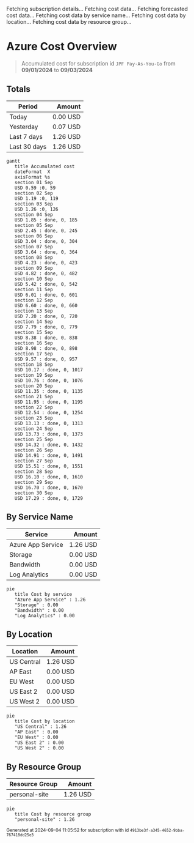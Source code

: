 Fetching subscription details...
Fetching cost data...
Fetching forecasted cost data...
Fetching cost data by service name...
Fetching cost data by location...
Fetching cost data by resource group...
# Azure Cost Overview

> Accumulated cost for subscription id `JPF Pay-As-You-Go` from **09/01/2024** to **09/03/2024**

## Totals

|Period|Amount|
|---|---:|
|Today|0.00 USD|
|Yesterday|0.07 USD|
|Last 7 days|1.26 USD|
|Last 30 days|1.26 USD|

```mermaid
gantt
   title Accumulated cost
   dateFormat  X
   axisFormat %s
   section 01 Sep
   USD 0.59 :0, 59
   section 02 Sep
   USD 1.19 :0, 119
   section 03 Sep
   USD 1.26 :0, 126
   section 04 Sep
   USD 1.85 : done, 0, 185
   section 05 Sep
   USD 2.45 : done, 0, 245
   section 06 Sep
   USD 3.04 : done, 0, 304
   section 07 Sep
   USD 3.64 : done, 0, 364
   section 08 Sep
   USD 4.23 : done, 0, 423
   section 09 Sep
   USD 4.82 : done, 0, 482
   section 10 Sep
   USD 5.42 : done, 0, 542
   section 11 Sep
   USD 6.01 : done, 0, 601
   section 12 Sep
   USD 6.60 : done, 0, 660
   section 13 Sep
   USD 7.20 : done, 0, 720
   section 14 Sep
   USD 7.79 : done, 0, 779
   section 15 Sep
   USD 8.38 : done, 0, 838
   section 16 Sep
   USD 8.98 : done, 0, 898
   section 17 Sep
   USD 9.57 : done, 0, 957
   section 18 Sep
   USD 10.17 : done, 0, 1017
   section 19 Sep
   USD 10.76 : done, 0, 1076
   section 20 Sep
   USD 11.35 : done, 0, 1135
   section 21 Sep
   USD 11.95 : done, 0, 1195
   section 22 Sep
   USD 12.54 : done, 0, 1254
   section 23 Sep
   USD 13.13 : done, 0, 1313
   section 24 Sep
   USD 13.73 : done, 0, 1373
   section 25 Sep
   USD 14.32 : done, 0, 1432
   section 26 Sep
   USD 14.91 : done, 0, 1491
   section 27 Sep
   USD 15.51 : done, 0, 1551
   section 28 Sep
   USD 16.10 : done, 0, 1610
   section 29 Sep
   USD 16.70 : done, 0, 1670
   section 30 Sep
   USD 17.29 : done, 0, 1729
```

## By Service Name

|Service|Amount|
|---|---:|
|Azure App Service|1.26 USD|
|Storage|0.00 USD|
|Bandwidth|0.00 USD|
|Log Analytics|0.00 USD|

```mermaid
pie
   title Cost by service
   "Azure App Service" : 1.26
   "Storage" : 0.00
   "Bandwidth" : 0.00
   "Log Analytics" : 0.00
```

## By Location

|Location|Amount|
|---|---:|
|US Central|1.26 USD|
|AP East|0.00 USD|
|EU West|0.00 USD|
|US East 2|0.00 USD|
|US West 2|0.00 USD|

```mermaid
pie
   title Cost by location
   "US Central" : 1.26
   "AP East" : 0.00
   "EU West" : 0.00
   "US East 2" : 0.00
   "US West 2" : 0.00
```

## By Resource Group

|Resource Group|Amount|
|---|---:|
|personal-site|1.26 USD|

```mermaid
pie
   title Cost by resource group
   "personal-site" : 1.26
```

<sup>Generated at 2024-09-04 11:05:52 for subscription with id `4913be3f-a345-4652-9bba-767418dd25e3`</sup>
